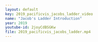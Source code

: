 ```yaml
---
layout: default
key: 2019_pacificvis_jacobs_ladder_video
name: "Jacob's Ladder Introduction"
year: 2019
youtube-id: 2joyCdBSGKw
file: 2019_pacificvis_jacobs_ladder.mp4
---
```

